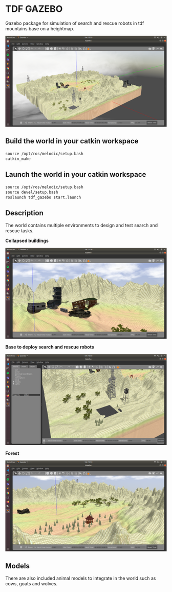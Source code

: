# TDF GAZEBO
Gazebo package for simulation of search and rescue robots in tdf mountains base on a heightmap.

![tdf_world](img/world.png)

## Build the world in your catkin workspace
```
source /opt/ros/melodic/setup.bash
catkin_make
```

## Launch the world in your catkin workspace
```
source /opt/ros/melodic/setup.bash
source devel/setup.bash
roslaunch tdf_gazebo start.launch
```

## Description
The world contains multiple environments to design and test search and rescue tasks.

**Collapsed buildings**

![tdf_world](img/ruins.png)

**Base to deploy search and rescue robots**

![tdf_world](img/base.png)

**Forest**

![tdf_world](img/forest.png)

## Models
There are also included animal models to integrate in the world such as cows, goats and wolves. 

